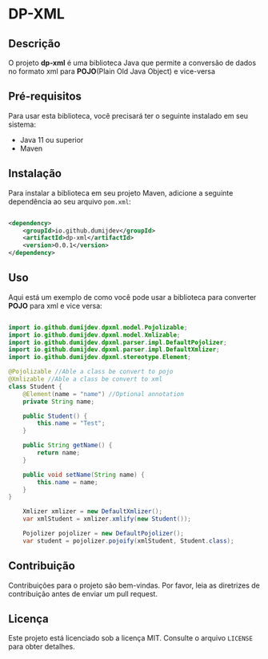 # DP-XML

## Descrição

O projeto **dp-xml** é uma biblioteca Java que permite a conversão de dados no formato xml para **POJO**(Plain Old Java
Object) e vice-versa

## Pré-requisitos

Para usar esta biblioteca, você precisará ter o seguinte instalado em seu sistema:

- Java 11 ou superior
- Maven

## Instalação

Para instalar a biblioteca em seu projeto Maven, adicione a seguinte dependência ao seu arquivo `pom.xml`:

```xml

<dependency>
    <groupId>io.github.dumijdev</groupId>
    <artifactId>dp-xml</artifactId>
    <version>0.0.1</version>
</dependency>
```

## Uso

Aqui está um exemplo de como você pode usar a biblioteca para converter **POJO** para xml e vice versa:

```java

import io.github.dumijdev.dpxml.model.Pojolizable;
import io.github.dumijdev.dpxml.model.Xmlizable;
import io.github.dumijdev.dpxml.parser.impl.DefaultPojolizer;
import io.github.dumijdev.dpxml.parser.impl.DefaultXmlizer;
import io.github.dumijdev.dpxml.stereotype.Element;

@Pojolizable //Able a class be convert to pojo
@Xmlizable //Able a class be convert to xml
class Student {
    @Element(name = "name") //Optional annotation
    private String name;

    public Student() {
        this.name = "Test";
    }

    public String getName() {
        return name;
    }

    public void setName(String name) {
        this.name = name;
    }
}

    Xmlizer xmlizer = new DefaultXmlizer();
    var xmlStudent = xmlizer.xmlify(new Student());

    Pojolizer pojolizer = new DefaultPojolizer();
    var student = pojolizer.pojoify(xmlStudent, Student.class);

```

## Contribuição

Contribuições para o projeto são bem-vindas. Por favor, leia as diretrizes de contribuição antes de enviar um pull
request.

## Licença

Este projeto está licenciado sob a licença MIT. Consulte o arquivo `LICENSE` para obter detalhes.
